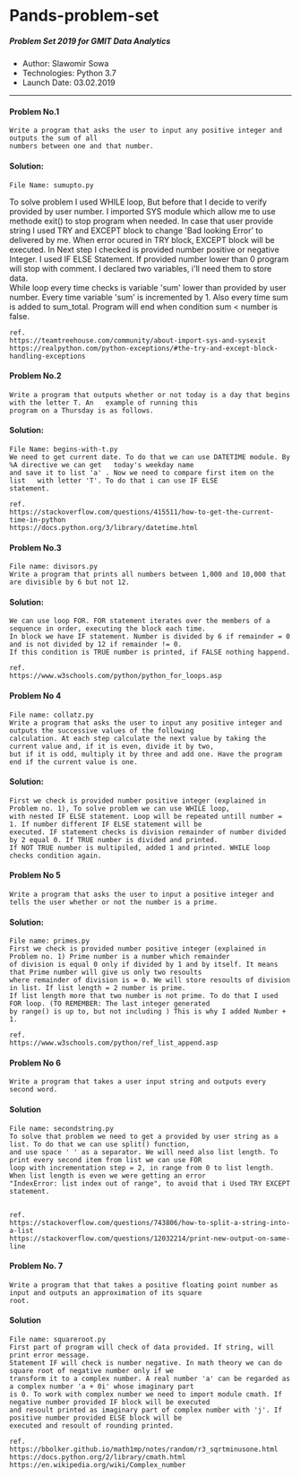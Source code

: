 # Pands-problem-set

##### Problem Set 2019 for GMIT Data Analytics 

* Author: Slawomir Sowa
* Technologies: Python 3.7
* Launch Date: 03.02.2019
---

#### Problem No.1 

    Write a program that asks the user to input any positive integer and outputs the sum of all  
    numbers between one and that number.

#### Solution:
    File Name: sumupto.py 
To solve problem I used WHILE loop, But before that I decide to verify provided by user   number. I imported SYS module which 
allow me to use methode exit() to stop program when   needed. In case that user provide string I used TRY and EXCEPT block to 
change 'Bad looking Error' to delivered by me. When error ocured in TRY block, EXCEPT block will be executed. In Next step I 
checked is provided number positive or negative Integer. I used IF ELSE   Statement. If provided number lower than 0 program will 
stop with comment. I declared two variables, i'll need them to store data.  
While loop every time checks is variable 'sum' lower than provided by user number. Every time   variable 'sum' is incremented by 1.
Also every time sum is added to sum_total. Program will   end when condition sum < number is false.   
    
    ref.
    https://teamtreehouse.com/community/about-import-sys-and-sysexit
    https://realpython.com/python-exceptions/#the-try-and-except-block-handling-exceptions

#### Problem No.2 
    Write a program that outputs whether or not today is a day that begins with the letter T. An   example of running this 
    program on a Thursday is as follows.

#### Solution:
    File Name: begins-with-t.py  
    We need to get current date. To do that we can use DATETIME module. By %A directive we can get   today's weekday name 
    and save it to list 'a' . Now we need to compare first item on the list   with letter 'T'. To do that i can use IF ELSE 
    statement.    

    ref.
    https://stackoverflow.com/questions/415511/how-to-get-the-current-time-in-python 
    https://docs.python.org/3/library/datetime.html

#### Problem No.3
    File name: divisors.py
    Write a program that prints all numbers between 1,000 and 10,000 that are divisible by 6 but not 12.

#### Solution:
    We can use loop FOR. FOR statement iterates over the members of a sequence in order, executing the block each time.
    In block we have IF statement. Number is divided by 6 if remainder = 0 and is not divided by 12 if remainder != 0. 
    If this condition is TRUE number is printed, if FALSE nothing happend. 
    
    ref.
    https://www.w3schools.com/python/python_for_loops.asp

#### Problem No 4
    File name: collatz.py
    Write a program that asks the user to input any positive integer and outputs the successive values of the following 
    calculation. At each step calculate the next value by taking the current value and, if it is even, divide it by two,
    but if it is odd, multiply it by three and add one. Have the program end if the current value is one.

#### Solution:
    First we check is provided number positive integer (explained in Problem no. 1), To solve problem we can use WHILE loop, 
    with nested IF ELSE statement. Loop will be repeated untill number = 1. If number different IF ELSE statement will be 
    executed. IF statement checks is division remainder of number divided by 2 equal 0. If TRUE number is divided and printed. 
    If NOT TRUE number is multipiled, added 1 and printed. WHILE loop checks condition again.

#### Problem No 5
    Write a program that asks the user to input a positive integer and tells the user whether or not the number is a prime.

#### Solution:
    File name: primes.py
    First we check is provided number positive integer (explained in Problem no. 1) Prime number is a number which remainder 
    of division is equal 0 only if divided by 1 and by itself. It means that Prime number will give us only two resoults 
    where remainder of division is = 0. We will store resoults of division in list. If list length = 2 number is prime. 
    If list length more that two number is not prime. To do that I used FOR loop. (TO REMEMBER: The last integer generated 
    by range() is up to, but not including ) This is why I added Number + 1.
    
    ref.
    https://www.w3schools.com/python/ref_list_append.asp


#### Problem No 6
    Write a program that takes a user input string and outputs every second word.
        
#### Solution
    File name: secondstring.py
    To solve that problem we need to get a provided by user string as a list. To do that we can use split() function, 
    and use space ' ' as a separator. We will need also list length. To print every second item from list we can use FOR 
    loop with incrementation step = 2, in range from 0 to list length. When list length is even we were getting an error 
    "IndexError: list index out of range", to avoid that i Used TRY EXCEPT statement.
    

    ref.
    https://stackoverflow.com/questions/743806/how-to-split-a-string-into-a-list
    https://stackoverflow.com/questions/12032214/print-new-output-on-same-line

#### Problem No. 7
    Write a program that that takes a positive floating point number as input and outputs an approximation of its square 
    root.

#### Solution
    File name: squareroot.py 
    First part of program will check of data provided. If string, will print error message. 
    Statement IF will check is number negative. In math theory we can do square root of negative number only if we 
    transform it to a complex number. A real number 'a' can be regarded as a complex number 'a + 0i' whose imaginary part 
    is 0. To work with complex number we need to import module cmath. If negative number provided IF block will be executed 
    and resoult printed as imaginary part of complex number with 'j'. If positive number provided ELSE block will be 
    executed and resoult of rounding printed.   

    ref.
    https://bbolker.github.io/math1mp/notes/random/r3_sqrtminusone.html
    https://docs.python.org/2/library/cmath.html
    https://en.wikipedia.org/wiki/Complex_number

